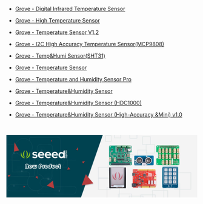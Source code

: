 


- [Grove - Digital Infrared Temperature Sensor ](http://wiki.seeedstudio.com/Grove-Digital_Infrared_Temperature_Sensor/)

- [Grove - High Temperature Sensor](http://wiki.seeedstudio.com/Grove-High_Temperature_Sensor/)

- [Grove - Temperature Sensor V1.2](http://wiki.seeedstudio.com/Grove-Temperature_Sensor_V1.2/)

- [Grove - I2C High Accuracy Temperature Sensor(MCP9808)](https://www.seeedstudio.com/Grove-I2C-High-Accuracy-Temperature-Sensor(MCP9808)-p-3108.html)

- [Grove - Temp&Humi Sensor(SHT31)](http://wiki.seeedstudio.com/Grove-TempAndHumi_Sensor-SHT31/)

- [Grove - Temperature Sensor](http://wiki.seeedstudio.com/Grove-Temperature_Sensor/)

- [Grove - Temperature and Humidity Sensor Pro](http://wiki.seeedstudio.com/Grove-Temperature_and_Humidity_Sensor_Pro/)

- [Grove - Temperature&Humidity Sensor](http://wiki.seeedstudio.com/Grove-TemperatureAndHumidity_Sensor/)

- [Grove - Temperature&Humidity Sensor (HDC1000)](http://wiki.seeedstudio.com/Grove-TemperatureAndHumidity_Sensor-HDC1000/)

- [Grove - Temperature&Humidity Sensor (High-Accuracy &Mini) v1.0](http://wiki.seeedstudio.com/Grove-TemptureAndHumidity_Sensor-High-Accuracy_AndMini-v1.0/)

<br /><p style="text-align:center"><a href="https://www.seeedstudio.com/act-4.html" target="_blank"><img src="https://github.com/SeeedDocument/Wiki_Banner/raw/master/new_product.jpg" /></a></p>